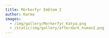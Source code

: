 ```yaml
---
title: Mörkerfyr Emblem I
author: Karma
images:
  - /img/gallery/Morkerfyr_Katya.png
  - /static/img/gallery/afterdark_human2.png
---
```

